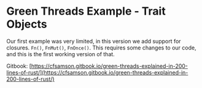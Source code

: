 # Green Threads Example - Trait Objects

Our first example was very limited, in this version we add support for closures. `Fn()`, `FnMut()`, `FnOnce()`.
This requires some changes to our code, and this is the first working version of that.

Gitbook: [https://cfsamson.gitbook.io/green-threads-explained-in-200-lines-of-rust/](https://cfsamson.gitbook.io/green-threads-explained-in-200-lines-of-rust/)